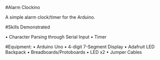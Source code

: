 #Alarm Clockino

A simple alarm clock/timer for the Arduino.

#Skills Demonstrated

• Character Parsing through Serial Input
• Timer


#Equipment:
• Arduino Uno
• 4-digit 7-Segment Display
• Adafruit LED Backpack
• Breadboards/Protoboards
• LED x2
• Jumper Cables

